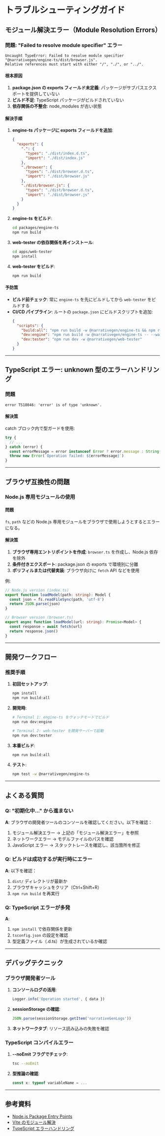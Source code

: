# トラブルシューティングガイド

## モジュール解決エラー（Module Resolution Errors）

### 問題: "Failed to resolve module specifier" エラー

```
Uncaught TypeError: Failed to resolve module specifier "@narrativegen/engine-ts/dist/browser.js". 
Relative references must start with either "/", "./", or "../".
```

#### 根本原因
1. **package.json の exports フィールド未定義**: パッケージがサブパスエクスポートを提供していない
2. **ビルド不足**: TypeScript パッケージがビルドされていない
3. **依存関係の不整合**: node_modules が古い状態

#### 解決手順

1. **engine-ts パッケージに exports フィールドを追加**:
   ```json
   {
     "exports": {
       ".": {
         "types": "./dist/index.d.ts",
         "import": "./dist/index.js"
       },
       "./browser": {
         "types": "./dist/browser.d.ts",
         "import": "./dist/browser.js"
       },
       "./dist/browser.js": {
         "types": "./dist/browser.d.ts",
         "import": "./dist/browser.js"
       }
     }
   }
   ```

2. **engine-ts をビルド**:
   ```bash
   cd packages/engine-ts
   npm run build
   ```

3. **web-tester の依存関係を再インストール**:
   ```bash
   cd apps/web-tester
   npm install
   ```

4. **web-tester をビルド**:
   ```bash
   npm run build
   ```

#### 予防策

- **ビルド前チェック**: 常に `engine-ts` を先にビルドしてから `web-tester` をビルドする
- **CI/CD パイプライン**: ルートの `package.json` にビルドスクリプトを追加:
  ```json
  {
    "scripts": {
      "build:all": "npm run build -w @narrativegen/engine-ts && npm run build -w @narrativegen/web-tester",
      "dev:engine": "npm run build -w @narrativegen/engine-ts -- --watch",
      "dev:tester": "npm run dev -w @narrativegen/web-tester"
    }
  }
  ```

---

## TypeScript エラー: unknown 型のエラーハンドリング

### 問題
```
error TS18046: 'error' is of type 'unknown'.
```

#### 解決策
catch ブロック内で型ガードを使用:

```typescript
try {
  // ...
} catch (error) {
  const errorMessage = error instanceof Error ? error.message : String(error)
  throw new Error(`Operation failed: ${errorMessage}`)
}
```

---

## ブラウザ互換性の問題

### Node.js 専用モジュールの使用

#### 問題
`fs`, `path` などの Node.js 専用モジュールをブラウザで使用しようとするとエラーになる。

#### 解決策
1. **ブラウザ専用エントリポイントを作成**: `browser.ts` を作成し、Node.js 依存を除外
2. **条件付きエクスポート**: package.json の exports で環境別に分離
3. **ポリフィルまたは代替実装**: ブラウザ向けに `fetch` API などを使用

例:
```typescript
// Node.js version (index.ts)
export function loadModel(path: string): Model {
  const json = fs.readFileSync(path, 'utf-8')
  return JSON.parse(json)
}

// Browser version (browser.ts)
export async function loadModel(url: string): Promise<Model> {
  const response = await fetch(url)
  return response.json()
}
```

---

## 開発ワークフロー

### 推奨手順

1. **初回セットアップ**:
   ```bash
   npm install
   npm run build:all
   ```

2. **開発時**:
   ```bash
   # Terminal 1: engine-ts をウォッチモードでビルド
   npm run dev:engine
   
   # Terminal 2: web-tester を開発サーバーで起動
   npm run dev:tester
   ```

3. **本番ビルド**:
   ```bash
   npm run build:all
   ```

4. **テスト**:
   ```bash
   npm test -w @narrativegen/engine-ts
   ```

---

## よくある質問

### Q: "初期化中..." から進まない

**A**: ブラウザの開発者ツールのコンソールを確認してください。以下を確認：
1. モジュール解決エラー → 上記の「モジュール解決エラー」を参照
2. ネットワークエラー → モデルファイルのパスを確認
3. JavaScript エラー → スタックトレースを確認し、該当箇所を修正

### Q: ビルドは成功するが実行時にエラー

**A**: 以下を確認：
1. `dist/` ディレクトリが最新か
2. ブラウザキャッシュをクリア（Ctrl+Shift+R）
3. `npm run build` を再実行

### Q: TypeScript エラーが多発

**A**: 
1. `npm install` で依存関係を更新
2. `tsconfig.json` の設定を確認
3. 型定義ファイル（.d.ts）が生成されているか確認

---

## デバッグテクニック

### ブラウザ開発者ツール

1. **コンソールログの活用**:
   ```javascript
   Logger.info('Operation started', { data })
   ```

2. **sessionStorage の確認**:
   ```javascript
   JSON.parse(sessionStorage.getItem('narrativeGenLogs'))
   ```

3. **ネットワークタブ**: リソース読み込みの失敗を確認

### TypeScript コンパイルエラー

1. **--noEmit フラグでチェック**:
   ```bash
   tsc --noEmit
   ```

2. **型推論の確認**:
   ```typescript
   const x: typeof variableName = ...
   ```

---

## 参考資料

- [Node.js Package Entry Points](https://nodejs.org/api/packages.html#package-entry-points)
- [Vite のモジュール解決](https://vitejs.dev/guide/dep-pre-bundling.html)
- [TypeScript エラーハンドリング](https://www.typescriptlang.org/docs/handbook/2/narrowing.html#using-type-predicates)
